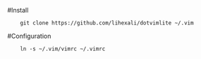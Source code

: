 #Install

        git clone https://github.com/lihexali/dotvimlite ~/.vim

#Configuration
        
        ln -s ~/.vim/vimrc ~/.vimrc

